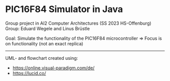 # PIC16F84 Simulator in Java

Group project in AI2 Computer Architectures (SS 2023 HS-Offenburg)
Group: Eduard Wegele and Linus Brüstle

Goal: Simulate the functionality of the PIC16F84 microcontroller ⇒ Focus is on functionality (not an exact replica)

---
UML- and flowchart created using:
- https://online.visual-paradigm.com/de/
- https://lucid.co/
